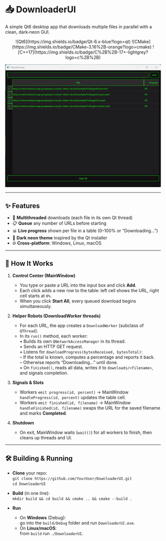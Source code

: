 # 📥 DownloaderUI

A simple Qt6 desktop app that downloads multiple files in parallel with a clean, dark‑neon GUI.

<p align="center">
  ![Qt6](https://img.shields.io/badge/Qt-6.x-blue?logo=qt)
  ![CMake](https://img.shields.io/badge/CMake-3.16%2B-orange?logo=cmake)
  ![C++17](https://img.shields.io/badge/C%2B%2B-17+-lightgrey?logo=c%2B%2B)
</p>

<p align="center">
  <!-- after you upload assets/demo.gif -->
  <img src="assets/DownloaderUI.gif" alt="DownloaderUI Demo" width="600"/>
</p>

---

## ✨ Features

- 🚀 **Multithreaded** downloads (each file in its own Qt thread)  
- 📋 **Queue** any number of URLs before starting  
- 📊 **Live progress** shown per file in a table (0–100% or “Downloading…”)  
- 🎨 **Dark neon theme** inspired by the Qt installer  
- 🌐 **Cross‑platform**: Windows, Linux, macOS  

---

## 🤔 How It Works

1. **Control Center (MainWindow)**  
   - You type or paste a URL into the input box and click **Add**.  
   - Each click adds a new row to the table: left cell shows the URL, right cell starts at `0%`.  
   - When you click **Start All**, every queued download begins simultaneously.

2. **Helper Robots (DownloadWorker threads)**  
   - For each URL, the app creates a `DownloadWorker` (subclass of `QThread`).  
   - In its `run()` method, each worker:  
     • Builds its own `QNetworkAccessManager` in its thread.  
     • Sends an HTTP GET request.  
     • Listens for `downloadProgress(bytesReceived, bytesTotal)`:  
       – If the total is known, computes a percentage and reports it back.  
       – Otherwise reports “Downloading…” until done.  
     • On `finished()`, reads all data, writes it to `downloads/<filename>`, and signals completion.

3. **Signals & Slots**  
   - Workers `emit progress(id, percent)` → MainWindow `handleProgress(id, percent)` updates the table cell.  
   - Workers `emit finished(id, filename)` → MainWindow `handleFinished(id, filename)` swaps the URL for the saved filename and marks **Completed**.

4. **Shutdown**  
   - On exit, MainWindow waits (`wait()`) for all workers to finish, then cleans up threads and UI.

---

## 🛠️ Building & Running

- **Clone** your repo:  
  `git clone https://github.com/YourUser/DownloaderUI.git`  
  `cd DownloaderUI`

- **Build** (in one line):  
  `mkdir build && cd build && cmake .. && cmake --build .`

- **Run**  
  - On **Windows** (Debug):  
    go into the `build/Debug` folder and run `DownloaderUI.exe`.  
  - On **Linux/macOS**:  
    from `build` run `./DownloaderUI`.
